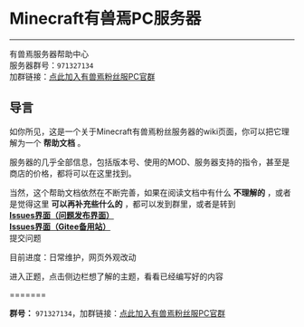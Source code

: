 # Minecraft有兽焉PC服务器
-----------
有兽焉服务器帮助中心</br>
服务器群号：`971327134`</br>
加群链接：[点此加入有兽焉粉丝服PC官群](https://jq.qq.com/?_wv=1027&k=EcPiJtYh)</br>

## 导言

如你所见，这是一个关于Minecraft有兽焉粉丝服务器的wiki页面，你可以把它理解为一个 **帮助文档** 。

服务器的几乎全部信息，包括版本号、使用的MOD、服务器支持的指令，甚至是商店的价格，都将可以在这里找到。

当然，这个帮助文档依然在不断完善，如果在阅读文档中有什么 **不理解的** ，或者是觉得这里 **可以再补充些什么的** ，都可以发到群里，或者是转到 </br>**[Issues界面（问题发布界面）](https://github.com/ZoruaFox/YSY-Server/issues)** </br> 
**[Issues界面（Gitee备用站）](https://gitee.com/zorua__fox/YSY-Server/issues)** </br>提交问题

目前进度：日常维护，网页外观改动

进入正题，点击侧边栏想了解的主题，看看已经编写好的内容

=======

**群号：** `971327134`，加群链接：[点此加入有兽焉粉丝服PC官群](https://jq.qq.com/?_wv=1027&k=EcPiJtYh)

